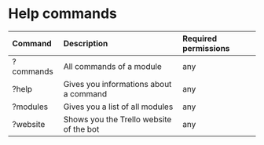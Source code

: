 # Help commands

| Command | Description | Required permissions |
| :--- | :--- | :--- |
|?commands                 | All commands of a module | any|
|?help                     | Gives you informations about a command | any|
|?modules                  | Gives you a list of all modules | any|
|?website                  | Shows you the Trello website of the bot  | any